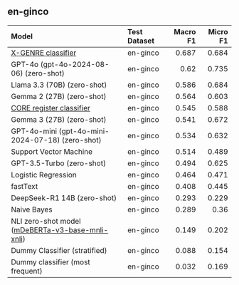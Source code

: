 ## en-ginco

| Model                                                                                                              | Test Dataset   |   Macro F1 |   Micro F1 |
|:-------------------------------------------------------------------------------------------------------------------|:---------------|-----------:|-----------:|
| [X-GENRE classifier](https://huggingface.co/classla/xlm-roberta-base-multilingual-text-genre-classifier)           | en-ginco       |      0.687 |      0.684 |
| GPT-4o (gpt-4o-2024-08-06) (zero-shot)                                                                             | en-ginco       |      0.62  |      0.735 |
| Llama 3.3 (70B) (zero-shot)                                                                                        | en-ginco       |      0.586 |      0.684 |
| Gemma 2 (27B) (zero-shot)                                                                                          | en-ginco       |      0.564 |      0.603 |
| [CORE register classifier](https://huggingface.co/TurkuNLP/web-register-classification-multilingual)               | en-ginco       |      0.545 |      0.588 |
| Gemma 3 (27B) (zero-shot)                                                                                          | en-ginco       |      0.541 |      0.672 |
| GPT-4o-mini (gpt-4o-mini-2024-07-18) (zero-shot)                                                                   | en-ginco       |      0.534 |      0.632 |
| Support Vector Machine                                                                                             | en-ginco       |      0.514 |      0.489 |
| GPT-3.5-Turbo (zero-shot)                                                                                          | en-ginco       |      0.494 |      0.625 |
| Logistic Regression                                                                                                | en-ginco       |      0.464 |      0.471 |
| fastText                                                                                                           | en-ginco       |      0.408 |      0.445 |
| DeepSeek-R1 14B (zero-shot)                                                                                        | en-ginco       |      0.293 |      0.229 |
| Naive Bayes                                                                                                        | en-ginco       |      0.289 |      0.36  |
| NLI zero-shot model ([mDeBERTa-v3-base-mnli-xnli](https://huggingface.co/MoritzLaurer/mDeBERTa-v3-base-mnli-xnli)) | en-ginco       |      0.149 |      0.202 |
| Dummy Classifier (stratified)                                                                                      | en-ginco       |      0.088 |      0.154 |
| Dummy classifier (most frequent)                                                                                   | en-ginco       |      0.032 |      0.169 |